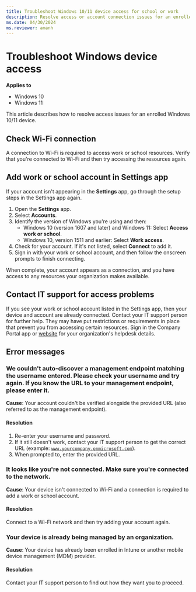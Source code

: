 ```yaml
---
title: Troubleshoot Windows 10/11 device access for school or work
description: Resolve access or account connection issues for an enrolled Windows device.
ms.date: 04/30/2024
ms.reviewer: amanh
---
```




# Troubleshoot Windows device access

**Applies to**
- Windows 10
- Windows 11

This article describes how to resolve access issues for an enrolled Windows 10/11 device.

## Check Wi-Fi connection

A connection to Wi-Fi is required to access work or school resources. Verify that you're connected to Wi-Fi and then try accessing the resources again.

## Add work or school account in Settings app
If your account isn't appearing in the **Settings** app, go through the setup steps in the Settings app again.

1. Open the **Settings** app.
2. Select **Accounts**.
3. Identify the version of Windows you're using and then:
    * Windows 10 (version 1607 and later) and Windows 11: Select **Access work or school**.
    * Windows 10, version 1511 and earlier: Select **Work access**.
4. Check for your account. If it's not listed, select **Connect** to add it.
5. Sign in with your work or school account, and then follow the onscreen prompts to finish connecting.

When complete, your account appears as a connection, and you have access to any resources your organization makes available.

## Contact IT support for access problems
If you see your work or school account listed in the Settings app, then your device and account are already connected. Contact your IT support person for further help. They may have put restrictions or requirements in place that prevent you from accessing certain resources. Sign in the Company Portal app or [website](https://go.microsoft.com/fwlink/?linkid=2010980) for your organization's helpdesk details.

## Error messages

### We couldn't auto-discover a management endpoint matching the username entered. Please check your username and try again. If you know the URL to your management endpoint, please enter it.

**Cause**: Your account couldn't be verified alongside the provided URL (also referred to as the management endpoint).

#### Resolution
1. Re-enter your username and password.
2. If it still doesn't work, contact your IT support person to get the correct URL (example: <code>www.yourcompany.onmicrosoft.com</code>).
3. When prompted to, enter the provided URL.

### It looks like you're not connected. Make sure you're connected to the network.

**Cause**: Your device isn't connected to Wi-Fi and a connection is required to add a work or school account.

#### Resolution
Connect to a Wi-Fi network and then try adding your account again.

### Your device is already being managed by an organization.

**Cause**: Your device has already been enrolled in Intune or another mobile device management (MDM) provider.

#### Resolution
Contact your IT support person to find out how they want you to proceed.


